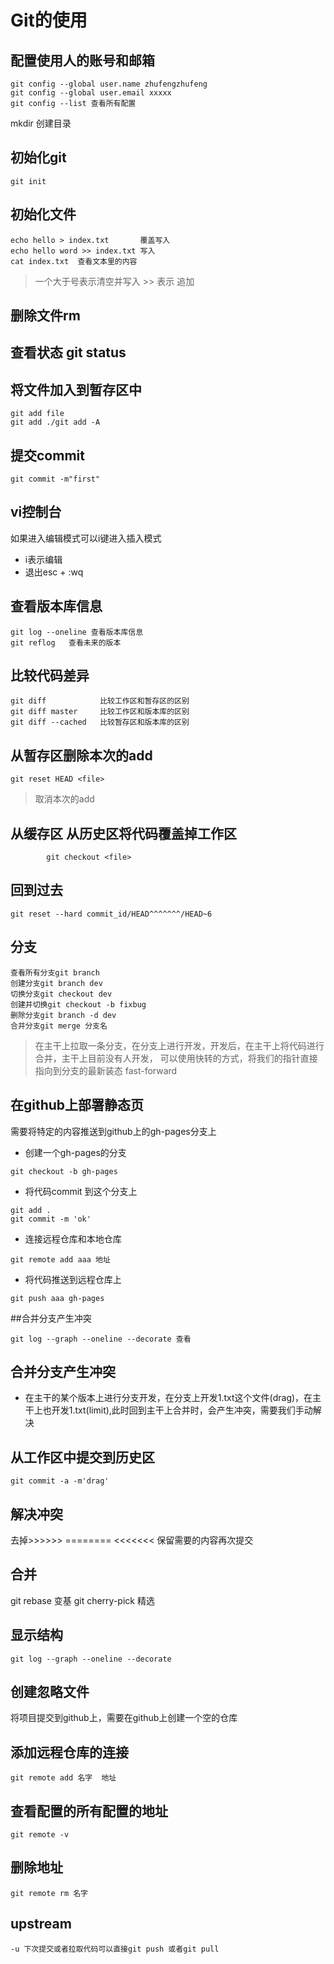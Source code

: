 ﻿
# Git的使用

## 配置使用人的账号和邮箱

	git config --global user.name zhufengzhufeng
	git config --global user.email xxxxx
	git config --list 查看所有配置


mkdir 创建目录

## 初始化git

	git init

## 初始化文件

	echo hello > index.txt       覆盖写入
	echo hello word >> index.txt 写入
	cat index.txt  查看文本里的内容


> 一个大于号表示清空并写入 >> 表示 追加

## 删除文件rm

## 查看状态  git status

## 将文件加入到暂存区中

```
git add file
git add ./git add -A
```

## 提交commit

```
git commit -m"first"
```

## vi控制台
如果进入编辑模式可以i键进入插入模式

- i表示编辑
- 退出esc + :wq

## 查看版本库信息

	git log --oneline 查看版本库信息
	git reflog   查看未来的版本


## 比较代码差异
 
	git diff            比较工作区和暂存区的区别
	git diff master     比较工作区和版本库的区别
	git diff --cached   比较暂存区和版本库的区别


## 从暂存区删除本次的add

```
git reset HEAD <file>
```

> 取消本次的add

## 从缓存区 从历史区将代码覆盖掉工作区

```
		git checkout <file>
``` 

## 回到过去

```
git reset --hard commit_id/HEAD^^^^^^^/HEAD~6
```


## 分支

	查看所有分支git branch 
	创建分支git branch dev
	切换分支git checkout dev 
	创建并切换git checkout -b fixbug
	删除分支git branch -d dev
	合并分支git merge 分支名

> 在主干上拉取一条分支，在分支上进行开发，开发后，在主干上将代码进行合并，主干上目前没有人开发，
可以使用快转的方式，将我们的指针直接指向到分支的最新装态 fast-forward

## 在github上部署静态页

需要将特定的内容推送到github上的gh-pages分支上

- 创建一个gh-pages的分支
```
git checkout -b gh-pages
```

- 将代码commit 到这个分支上

```
git add .
git commit -m 'ok'
```

- 连接远程仓库和本地仓库

```
git remote add aaa 地址
```

- 将代码推送到远程仓库上

```
git push aaa gh-pages
```

##合并分支产生冲突

	git log --graph --oneline --decorate 查看

## 合并分支产生冲突

- 在主干的某个版本上进行分支开发，在分支上开发1.txt这个文件(drag)，在主干上也开发1.txt(limit),此时回到主干上合并时，会产生冲突，需要我们手动解决

## 从工作区中提交到历史区

```
git commit -a -m'drag'
```

## 解决冲突
去掉>>>>>> ========  <<<<<<< 保留需要的内容再次提交

## 合并
git rebase 变基
git cherry-pick 精选

## 显示结构

```
git log --graph --oneline --decorate
```

## 创建忽略文件

将项目提交到github上，需要在github上创建一个空的仓库

## 添加远程仓库的连接

```
git remote add 名字  地址
```

## 查看配置的所有配置的地址

```
git remote -v
```

## 删除地址

```
git remote rm 名字
```

## upstream

```
-u 下次提交或者拉取代码可以直接git push 或者git pull
```

    
